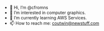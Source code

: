 - 👋 Hi, I’m @cfromns
- 👀 I’m interested in computer graphics.
- 🌱 I’m currently learning AWS Services.
- 📫 How to reach me:  coutwin@newstuff.com

<!---
cfromns/cfromns is a ✨ special ✨ repository because its `README.md` (this file) appears on your GitHub profile.
You can click the Preview link to take a look at your changes.
--->
